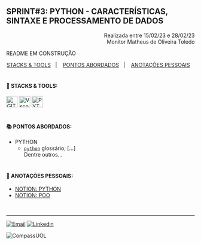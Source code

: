 ## SPRINT#3: PYTHON - CARACTERÍSTICAS, SINTAXE E PROCESSAMENTO DE DADOS

<p align="right">
Realizada entre 15/02/23 e 28/02/23<br>
Monitor Matheus de Oliveira Toledo
</p>

 README EM CONSTRUÇÃO

<!------------------------------------SUMMARY-->
<p align="center">
<a href="https://github.com/nataliasguimaraes/compassuol/tree/main/sprint_3#rocket-stacks--tools">STACKS & TOOLS</a>&nbsp;&nbsp;&nbsp;|&nbsp;&nbsp;&nbsp;
  <a href="https://github.com/nataliasguimaraes/compassuol/edit/main/sprint_3/README.md#-pontos-abordados">PONTOS ABORDADOS</a>&nbsp;&nbsp;&nbsp;|&nbsp;&nbsp;&nbsp;
  <a href="https://github.com/nataliasguimaraes/compassuol/edit/main/sprint_3/README.md#-anota%C3%A7%C3%B5es-pessoais">ANOTAÇÕES PESSOAIS</a>&nbsp;&nbsp;&nbsp;

#

 <!------------------------------------STACKS-->
#### :rocket: STACKS & TOOLS:
<p align="left">
  <a href="https://developer.mozilla.org/en-US/docs/Learn/Tools_and_testing/GitHub"><img  alt="GIT"  width="30" height="30" src="https://user-images.githubusercontent.com/104440384/218911437-22204b9b-b55c-4bdd-8e0e-ac539c3c3627.png"><a/>
  <a href="https://code.visualstudio.com/"><img  alt="Vscode"  width="30" height="30" src="https://user-images.githubusercontent.com/59892368/149663512-3f83da57-bdfe-4cef-bcc2-feb304a738ff.png"><a/>
 <a href="https://developer.mozilla.org/en-US/docs/Glossary/Python"><img  alt="PYTHON"  width="30" height="30" src="https://user-images.githubusercontent.com/104440384/219032064-240175ad-8a5b-4822-a8aa-d0fc995e4529.png"><a/>  
<br>
 
  #
<!------------------------------------PRODUCTION SKILLS-->

#### 📚 PONTOS ABORDADOS:

* PYTHON
  * [`python`](https://developer.mozilla.org/en-US/docs/Glossary/Python) glossário;
  [...]
 <br>  Dentre outros...
   

#
<!------------------------------------ANOTAÇÕES-->
#### 📝 ANOTAÇÕES PESSOAIS:

   * <a href="https://www.notion.so/natycodes/Python-125a756b2d404d9e85545f14228ffb54">NOTION: PYTHON</a>
   * <a href="https://www.notion.so/natycodes/Python-POO-2da1af1c07704c038ff2257bdd35afa54">NOTION: POO</a>
 <br>  
   
<hr>
   
[![Email](https://img.shields.io/badge/-Gmail-%23333?style=for-the-badge&logo=gmail&logoColor=white)](mailto:guimaraessnatalia@gmail.com)
[![Linkedin](https://img.shields.io/badge/-LinkedIn-%230077B5?style=for-the-badge&logo=linkedin&logoColor=white)](https://www.linkedin.com/in/natalia-guimar%C3%A3es-6a357721b)
   
![CompassUOL](https://user-images.githubusercontent.com/104440384/214567499-2dc24c5e-d882-4825-b953-f5a69a6be44e.jpg)
